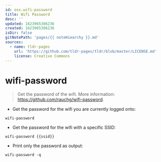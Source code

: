 ```yaml
---
id: osx.wifi-password
title: Wifi Password
desc: ''
updated: 1623965306236
created: 1623965306236
isDir: false
gitNotePath: 'pages/{{ noteHiearchy }}.md'
sources:
  - name: tldr-pages
    url: 'https://github.com/tldr-pages/tldr/blob/master/LICENSE.md'
    license: Creative Commons
---
```

# wifi-password

> Get the password of the wifi.
> More information: <https://github.com/rauchg/wifi-password>.

- Get the password for the wifi you are currently logged onto:

`wifi-password`

- Get the password for the wifi with a specific SSID:

`wifi-password {{ssid}}`

- Print only the password as output:

`wifi-password -q`

